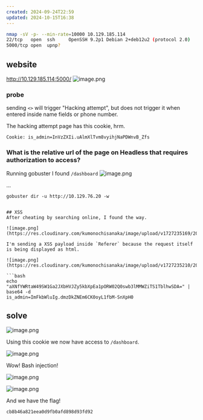 ```yaml
---
created: 2024-09-24T22:59
updated: 2024-10-15T16:38
---
```


```bash
nmap -sV -p- --min-rate=10000 10.129.185.114
22/tcp   open  ssh     OpenSSH 9.2p1 Debian 2+deb12u2 (protocol 2.0)
5000/tcp open  upnp?
```

## website
http://10.129.185.114:5000/
![image.png](https://res.cloudinary.com/kumonochisanaka/image/upload/v1727233451/2024/09/20848d9b0f6db6ffd779e67985e65367.png)

### probe
sending `<>` will trigger "Hacking attempt", but does not trigger it when entered inside name fields or phone number.

The hacking attempt page has this cookie, hrm.

```
Cookie: is_admin=InVzZXIi.uAlmXlTvm8vyihjNaPDWnvB_Zfs
```

### What is the relative url of the page on Headless that requires authorization to access?

Running gobuster I found `/dashboard`
![image.png](https://res.cloudinary.com/kumonochisanaka/image/upload/v1727233880/2024/09/26e0520928f0e716bed6ccb6faaac74c.png)

...

```
gobuster dir -u http://10.129.76.20 -w 
```

```

## XSS
After cheating by searching online, I found the way.

![image.png](https://res.cloudinary.com/kumonochisanaka/image/upload/v1727235169/2024/09/c0bc96b19112b6781bb453b3a49c27dd.png)

I'm sending a XSS payload inside `Referer` because the request itself is being displayed as html.

![image.png](https://res.cloudinary.com/kumonochisanaka/image/upload/v1727235210/2024/09/a85cce09aa91ee16164ca82828716eec.png)

```bash
echo "aXNfYWRtaW49SW1Ga2JXbHVJZy5kbXpEa1pORW02Q0swb3lMMWZiTS1TblhwSDA=" | base64 -d
is_admin=ImFkbWluIg.dmzDkZNEm6CK0oyL1fbM-SnXpH0
```

## solve
![image.png](https://res.cloudinary.com/kumonochisanaka/image/upload/v1727235545/2024/09/49fc01c8400568fc7074955b80bc4168.png)

Using this cookie we now have access to `/dashboard`.

![image.png](https://res.cloudinary.com/kumonochisanaka/image/upload/v1727235677/2024/09/19a66b9ba762c803b32e28b4e54fd212.png)

Wow! Bash injection!

![image.png](https://res.cloudinary.com/kumonochisanaka/image/upload/v1727235731/2024/09/50bfb5148ae7bc22b74ac2634dbc9f89.png)

![image.png](https://res.cloudinary.com/kumonochisanaka/image/upload/v1727235772/2024/09/7bfa8e594a0f7feffe0a5d3bb342a3f1.png)

And we have the flag!

```flag
cb8b46a821eea0d9fb0afd898d93fd92
```
